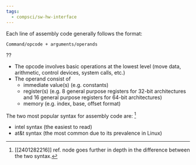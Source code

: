 ```yaml
---
tags:
  - compsci/sw-hw-interface
---
```

Each line of assembly code generally follows the format:
```
Command/opcode + arguments/operands
```
??
- The opcode involves basic operations at the lowest level (move data, arithmetic, control devices, system calls, etc.)
- The operand consist of
	- immediate value(s) (e.g. constants)
	- register(s) (e.g. 8 general purpose registers for 32-bit architectures and 16 general purpose registers for 64-bit architectures)
	- memory (e.g. index, base, offset format) <!--SR:!2024-02-12,1,230-->

The two most popular syntax for assembly code are: [^1]
- intel syntax (the easiest to read)
- at&t syntax (the most common due to its prevalence in Linux)

[^1]: [[2401282216]] ref. node goes further in depth in the difference between the two syntax.